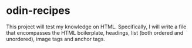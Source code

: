 # odin-recipes
This project will test my knowledge on HTML. Specifically, I will write a file that encompasses the HTML boilerplate, headings, list (both ordered and unordered), image tags and anchor tags.